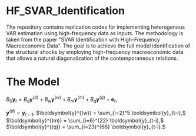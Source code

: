 # HF_SVAR_Identification
The repository contains replication codes for implementing heterogenous VAR estimation using high-frequency data as inputs. The methodology is taken from the paper "SVAR Identification with High-Frequency Macroeconomic Data". The goal is to achieve the full model identification of the structural shocks by employing high-frequency macroeconomic data that allows a natural diagonalization of the contemporaneous relations.

# The Model
$B_0\boldsymbol{y}_{t} = B_d \boldsymbol{y}^{(d)}  + B_w \boldsymbol{y}^{(w)} + B_m \boldsymbol{y}^{(m)} + B_q \boldsymbol{y}^{(q)} + \boldsymbol{e}_t,$

$\boldsymbol{y}^{(d)} = \boldsymbol{y}_{t-1},$
$\boldsymbol{y}^{(w)} = \sum_{i=2}^5 \boldsymbol{y}_{t-i},$
$\boldsymbol{y}^{(m)} = \sum_{i=6}^{22} \boldsymbol{y}_{t-i},$
$\boldsymbol{y}^{(q)} = \sum_{i=23}^{66} \boldsymbol{y}_{t-i}.$

